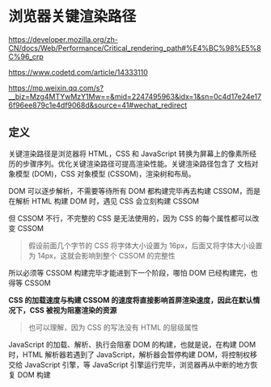 # 浏览器关键渲染路径

https://developer.mozilla.org/zh-CN/docs/Web/Performance/Critical_rendering_path#%E4%BC%98%E5%8C%96_crp

https://www.codetd.com/article/14333110

https://mp.weixin.qq.com/s?__biz=Mzg4MTYwMzY1Mw==&mid=2247495963&idx=1&sn=0c4d17e24e176f96ee879c1e4df9068d&source=41#wechat_redirect

## 定义

关键渲染路径是浏览器将 HTML，CSS 和 JavaScript 转换为屏幕上的像素所经历的步骤序列。优化关键渲染路径可提高渲染性能。关键渲染路径包含了 文档对象模型 (DOM)，CSS 对象模型 (CSSOM)，渲染树和布局。

DOM 可以逐步解析，不需要等待所有 DOM 都构建完毕再去构建 CSSOM，而是在解析 HTML 构建 DOM 时，遇见 CSS 会立刻构建 CSSOM

但 CSSOM 不行，不完整的 CSS 是无法使用的，因为 CSS 的每个属性都可以改变 CSSOM

> 假设前面几个字节的 CSS 将字体大小设置为 16px，后面又将字体大小设置为 14px，这就会影响到整个 CSSOM 的完整性

所以必须等 CSSOM 构建完毕才能进到下一个阶段，哪怕 DOM 已经构建完，也得等 CSSOM

**CSS 的加载速度与构建 CSSOM 的速度将直接影响首屏渲染速度，因此在默认情况下，CSS 被视为阻塞渲染的资源**

> 也可以理解，因为 CSS 的写法没有 HTML 的层级属性

JavaScript 的加载、解析、执行会阻塞 DOM 的构建，也就是说，在构建 DOM 时，HTML 解析器若遇到了 JavaScript，解析器会暂停构建 DOM，将控制权移交给 JavaScript 引擎，等 JavaScript 引擎运行完毕，浏览器再从中断的地方恢复 DOM 构建
